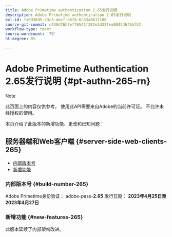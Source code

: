 ```yaml
---
title: Adobe Primetime authentication 2.65发行说明
description: Adobe Primetime authentication 2.65发行说明
exl-id: fa0d38d5-c3c3-4ecf-a5f4-6c33a8617108
source-git-commit: c430d76b7ef76541f382e2d32fea0042d6f5b752
workflow-type: tm+mt
source-wordcount: '79'
ht-degree: 0%

---
```


# Adobe Primetime Authentication 2.65发行说明 {#pt-authn-265-rn}

>[!NOTE]
>
>此页面上的内容仅供参考。 使用此API需要来自Adobe的当前许可证。 不允许未经授权的使用。

本页介绍了此版本的新增功能、更改和已知问题：

## 服务器端和Web客户端 {#server-side-web-clients-265}

* [内部版本号](#build-number-265)
* [新增功能](#new-features-265)

### 内部版本号 {#build-number-265}

Adobe Primetime身份验证： adobe-pass-**2.65**
发行日期： **2023年4月25日至2023年4月27日**

### 新增功能 {#new-features-265}

此版本延续了内部架构改进。
